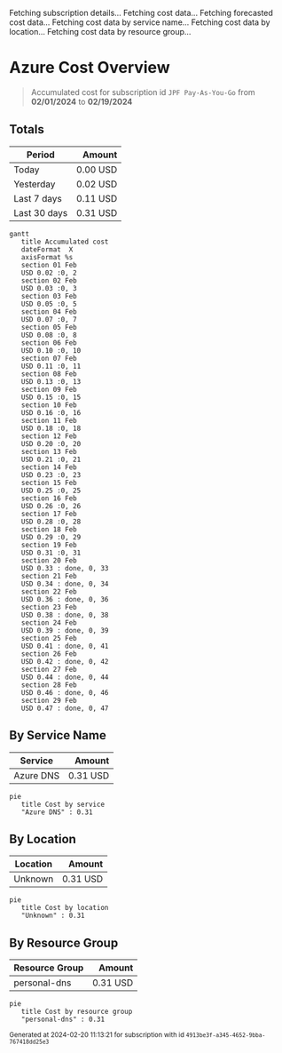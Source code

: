 Fetching subscription details...
Fetching cost data...
Fetching forecasted cost data...
Fetching cost data by service name...
Fetching cost data by location...
Fetching cost data by resource group...
# Azure Cost Overview

> Accumulated cost for subscription id `JPF Pay-As-You-Go` from **02/01/2024** to **02/19/2024**

## Totals

|Period|Amount|
|---|---:|
|Today|0.00 USD|
|Yesterday|0.02 USD|
|Last 7 days|0.11 USD|
|Last 30 days|0.31 USD|

```mermaid
gantt
   title Accumulated cost
   dateFormat  X
   axisFormat %s
   section 01 Feb
   USD 0.02 :0, 2
   section 02 Feb
   USD 0.03 :0, 3
   section 03 Feb
   USD 0.05 :0, 5
   section 04 Feb
   USD 0.07 :0, 7
   section 05 Feb
   USD 0.08 :0, 8
   section 06 Feb
   USD 0.10 :0, 10
   section 07 Feb
   USD 0.11 :0, 11
   section 08 Feb
   USD 0.13 :0, 13
   section 09 Feb
   USD 0.15 :0, 15
   section 10 Feb
   USD 0.16 :0, 16
   section 11 Feb
   USD 0.18 :0, 18
   section 12 Feb
   USD 0.20 :0, 20
   section 13 Feb
   USD 0.21 :0, 21
   section 14 Feb
   USD 0.23 :0, 23
   section 15 Feb
   USD 0.25 :0, 25
   section 16 Feb
   USD 0.26 :0, 26
   section 17 Feb
   USD 0.28 :0, 28
   section 18 Feb
   USD 0.29 :0, 29
   section 19 Feb
   USD 0.31 :0, 31
   section 20 Feb
   USD 0.33 : done, 0, 33
   section 21 Feb
   USD 0.34 : done, 0, 34
   section 22 Feb
   USD 0.36 : done, 0, 36
   section 23 Feb
   USD 0.38 : done, 0, 38
   section 24 Feb
   USD 0.39 : done, 0, 39
   section 25 Feb
   USD 0.41 : done, 0, 41
   section 26 Feb
   USD 0.42 : done, 0, 42
   section 27 Feb
   USD 0.44 : done, 0, 44
   section 28 Feb
   USD 0.46 : done, 0, 46
   section 29 Feb
   USD 0.47 : done, 0, 47
```

## By Service Name

|Service|Amount|
|---|---:|
|Azure DNS|0.31 USD|

```mermaid
pie
   title Cost by service
   "Azure DNS" : 0.31
```

## By Location

|Location|Amount|
|---|---:|
|Unknown|0.31 USD|

```mermaid
pie
   title Cost by location
   "Unknown" : 0.31
```

## By Resource Group

|Resource Group|Amount|
|---|---:|
|personal-dns|0.31 USD|

```mermaid
pie
   title Cost by resource group
   "personal-dns" : 0.31
```

<sup>Generated at 2024-02-20 11:13:21 for subscription with id `4913be3f-a345-4652-9bba-767418dd25e3`</sup>
